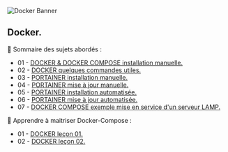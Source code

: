 ![Docker Banner](https://thingsolver.com/wp-content/uploads/docker-cover.png)

## Docker.

👋 Sommaire des sujets abordés :

- 01 - [DOCKER & DOCKER COMPOSE installation manuelle.](DOCKER-et-DOCKER-COMPOSE-Installation-manuelle.md)
- 02 - [DOCKER quelques commandes utiles.](DOCKER-Quelques-commandes-utiles.md)
- 03 - [PORTAINER installation manuelle.](PORTAINER-Installation-manuelle.md)
- 04 - [PORTAINER mise à jour manuelle.](PORTAINER-Mise-à-jour-manuelle.md)
- 05 - [PORTAINER installation automatisée.](PORTAINER-Installation-automatisée.md)
- 06 - [PORTAINER mise à jour automatisée.](PORTAINER-Mise-à-jour-automatisée.md)
- 07 - [DOCKER COMPOSE exemple mise en service d'un serveur LAMP.](DOCKER-COMPOSE-exemple-server-LAMP.md)

👋 Apprendre à maitriser Docker-Compose :

- 01 - [DOCKER leçon 01.](DOCKER-leçon-01.md)
- 02 - [DOCKER leçon 02.](DOCKER-leçon-02.md)


